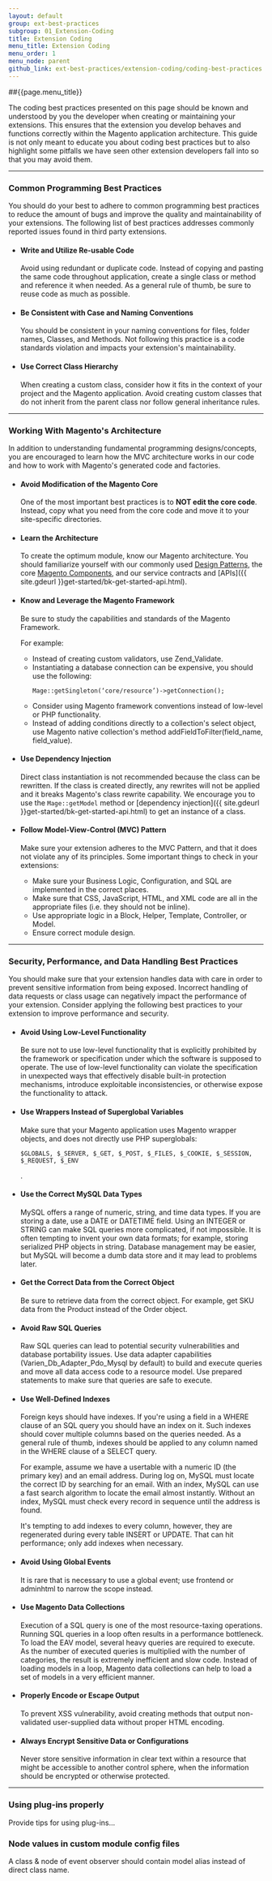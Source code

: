 ```yaml
---
layout: default
group: ext-best-practices
subgroup: 01_Extension-Coding
title: Extension Coding
menu_title: Extension Coding
menu_order: 1
menu_node: parent
github_link: ext-best-practices/extension-coding/coding-best-practices.md
---
```

##{{page.menu_title}}

The coding best practices presented on this page should be known and understood by you the developer when creating or maintaining your extensions. This ensures that the extension you develop behaves and functions correctly within the Magento application architecture. This guide is not only meant to educate you about coding best practices but to also highlight some pitfalls we have seen other extension developers fall into so that you may avoid them.

____

### Common Programming Best Practices
You should do your best to adhere to common programming best practices to reduce the amount of bugs and improve the quality and maintainability of your extensions. The following list of best practices addresses commonly reported issues found in third party extensions.

* #### Write and Utilize Re-usable Code
  Avoid using redundant or duplicate code. Instead of copying and pasting the same code throughout application, create a single class or method and reference it when needed. As a general rule of thumb, be sure to reuse code as much as possible.
* #### Be Consistent with Case and Naming Conventions
  You should be consistent in your naming conventions for files, folder names, Classes, and Methods. Not following this practice is a code standards violation and impacts your extension's maintainability.
* #### Use Correct Class Hierarchy
  When creating a custom class, consider how it fits in the context of your project and the Magento application. Avoid creating custom classes that do not inherit from the parent class nor follow general inheritance rules.

____

### Working With Magento's Architecture
In addition to understanding fundamental programming designs/concepts, you are encouraged to learn how the MVC architecture works in our code and how to work with Magento's generated code and factories.

* #### Avoid Modification of the Magento Core
  One of the most important best practices is to **NOT edit the core code**. Instead, copy what you need from the core code and move it to your site-specific directories.
* #### Learn the Architecture
  To create the optimum module, know our Magento architecture. You should familiarize yourself with our commonly used [Design Patterns]({{site.gdeurl}}pattern-library/bk-pattern.html), the core [Magento Components]({{site.gdeurl}}extension-dev-guide/bk-extension-dev-guide.html), and our service contracts and [APIs]({{ site.gdeurl }}get-started/bk-get-started-api.html).
* #### Know and Leverage the Magento Framework
  Be sure to study the capabilities and standards of the Magento Framework.

  For example:
  - Instead of creating custom validators, use Zend_Validate.
  - Instantiating a database connection can be expensive, you should use the following:
    ```
    Mage::getSingleton(‘core/resource’)->getConnection();
    ```
  - Consider using Magento framework conventions instead of low-level or PHP functionality.
  - Instead of adding conditions directly to a collection's select object, use Magento native collection's method addFieldToFilter(field_name, field_value).

* #### Use Dependency Injection
  Direct class instantiation is not recommended because the class can be rewritten. If the class is created directly, any rewrites will not be applied and it breaks Magento's class rewrite capability. We encourage you to use the `Mage::getModel` method or [dependency injection]({{ site.gdeurl }}get-started/bk-get-started-api.html) to get an instance of a class.
* #### Follow Model-View-Control (MVC) Pattern
  Make sure your extension adheres to the MVC Pattern, and that it does not violate any of its principles. Some important things to check in your extensions:
  - Make sure your Business Logic, Configuration, and SQL are implemented in the correct places.
  - Make sure that CSS, JavaScript, HTML, and XML code are all in the appropriate files (i.e. they should not be inline).
  - Use appropriate logic in a Block, Helper, Template, Controller, or Model.
  - Ensure correct module design.

____

### Security, Performance, and Data Handling Best Practices
You should make sure that your extension handles data with care in order to prevent sensitive information from being exposed. Incorrect handling of data requests or class usage can negatively impact the performance of your extension. Consider applying the following best practices to your extension to improve performance and security.

* #### Avoid Using Low-Level Functionality
  Be sure not to use low-level functionality that is explicitly prohibited by the framework or specification under which the software is supposed to operate. The use of low-level functionality can violate the specification in unexpected ways that effectively disable built-in protection mechanisms, introduce exploitable inconsistencies, or otherwise expose the functionality to attack.
* #### Use Wrappers Instead of Superglobal Variables
  Make sure that your Magento application uses Magento wrapper objects, and does not directly use PHP superglobals:
  ```
  $GLOBALS, $_SERVER, $_GET, $_POST, $_FILES, $_COOKIE, $_SESSION, $_REQUEST, $_ENV
  ```
  .
* #### Use the Correct MySQL Data Types
  MySQL offers a range of numeric, string, and time data types. If you are storing a date, use a DATE or DATETIME field. Using an INTEGER or STRING can make SQL queries more complicated, if not impossible. It is often tempting to invent your own data formats; for example, storing serialized PHP objects in string. Database management may be easier, but MySQL will become a dumb data store and it may lead to problems later.
* #### Get the Correct Data from the Correct Object
  Be sure to retrieve data from the correct object. For example, get SKU data from the Product instead of the Order object.
* #### Avoid Raw SQL Queries
  Raw SQL queries can lead to potential security vulnerabilities and database portability issues. Use data adapter capabilities (Varien_Db_Adapter_Pdo_Mysql by default) to build and execute queries and move all data access code to a resource model. Use prepared statements to make sure that queries are safe to execute.
* #### Use Well-Defined Indexes
  Foreign keys should have indexes. If you're using a field in a WHERE clause of an SQL query you should have an index on it. Such indexes should cover multiple columns based on the queries needed. As a general rule of thumb, indexes should be applied to any column named in the WHERE clause of a SELECT query.

  For example, assume we have a usertable with a numeric ID (the primary key) and an email address. During log on, MySQL must locate the correct ID by searching for an email. With an index, MySQL can use a fast search algorithm to locate the email almost instantly. Without an index, MySQL must check every record in sequence until the address is found.

  It's tempting to add indexes to every column, however, they are regenerated during every table INSERT or UPDATE. That can hit  performance; only add indexes when necessary.
* #### Avoid Using Global Events
  It is rare that is necessary to use a global event; use frontend or adminhtml to narrow the scope instead.
* #### Use Magento Data Collections
  Execution of a SQL query is one of the most resource-taxing operations. Running SQL queries in a loop often results in a performance bottleneck. To load the EAV model, several heavy queries are required to execute. As the number of executed queries is multiplied with the number of categories, the result is extremely inefficient and slow code. Instead of loading models in a loop, Magento data collections can help to load a set of models in a very efficient manner.
* #### Properly Encode or Escape Output
  To prevent XSS vulnerability, avoid creating methods that output non-validated user-supplied data without proper HTML encoding.
* #### Always Encrypt Sensitive Data or Configurations
  Never store sensitive information in clear text within a resource that might be accessible to another control sphere, when the information should be encrypted or otherwise protected.  

____

<h3 id="bp_arch_3">Using plug-ins properly</h3>

Provide tips for using plug-ins...

<h3>Node values in custom module config files</h3>
A class & node of event observer should contain model alias instead of direct class name.
